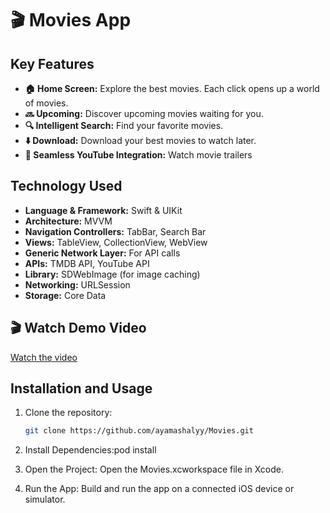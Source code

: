 # 🎬 Movies App


##  Key Features
- **🏠 Home Screen:** Explore the best movies. Each click opens up a world of movies.
- **🔜 Upcoming:** Discover upcoming movies waiting for you.
- **🔍 Intelligent Search:** Find your favorite movies.
- **⬇️ Download:** Download your best movies to watch later.
- **📲 Seamless YouTube Integration:** Watch movie trailers

## Technology Used
- **Language & Framework:** Swift & UIKit
- **Architecture:** MVVM
- **Navigation Controllers:** TabBar, Search Bar
- **Views:** TableView, CollectionView, WebView
- **Generic Network Layer:** For API calls
- **APIs:** TMDB API, YouTube API
- **Library:** SDWebImage (for image caching)
- **Networking:** URLSession
- **Storage:** Core Data

## 🎬 Watch Demo Video

[Watch the video](https://drive.google.com/file/d/1VdbhHdmk6KtOgXczD_WxioBVAvvxXQyt/view?usp=sharing)


##  Installation and Usage
1. Clone the repository:
   ```bash
   git clone https://github.com/ayamashalyy/Movies.git

2. Install Dependencies:pod install

3. Open the Project: Open the Movies.xcworkspace file in Xcode.

4. Run the App: Build and run the app on a connected iOS device or simulator.   
